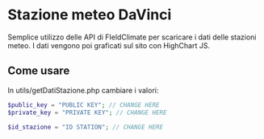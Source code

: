 # Stazione meteo DaVinci
Semplice utilizzo delle API di FIeldClimate per scaricare i dati delle stazioni meteo.
I dati vengono poi graficati sul sito con HighChart JS.
## Come usare
In utils/getDatiStazione.php cambiare i valori:
```PHP
$public_key = "PUBLIC KEY"; // CHANGE HERE
$private_key = "PRIVATE KEY"; // CHANGE HERE

$id_stazione = "ID STATION"; // CHANGE HERE
```
